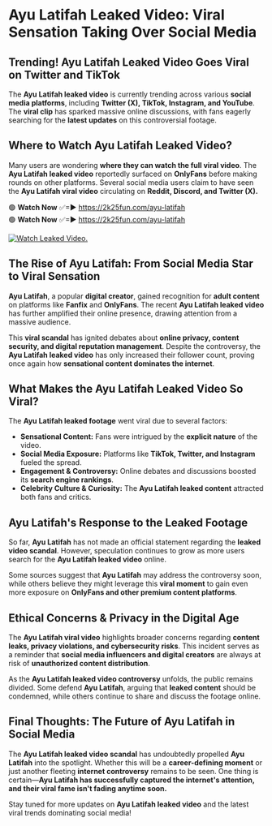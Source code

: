 # Ayu Latifah Leaked Video: Viral Sensation Taking Over Social Media

## **Trending! Ayu Latifah Leaked Video Goes Viral on Twitter and TikTok**
The **Ayu Latifah leaked video** is currently trending across various **social media platforms**, including **Twitter (X), TikTok, Instagram, and YouTube**. The **viral clip** has sparked massive online discussions, with fans eagerly searching for the **latest updates** on this controversial footage.

## **Where to Watch Ayu Latifah Leaked Video?**
Many users are wondering **where they can watch the full viral video**. The **Ayu Latifah leaked video** reportedly surfaced on **OnlyFans** before making rounds on other platforms. Several social media users claim to have seen the **Ayu Latifah viral video** circulating on **Reddit, Discord, and Twitter (X).**

🟢 **Watch Now** ✅=► https://2k25fun.com/ayu-latifah  
🟢 **Watch Now** ✅=► https://2k25fun.com/ayu-latifah  

[![Watch Leaked Video.](https://miro.medium.com/v2/resize:fit:828/format:webp/1*cilzJN44JGOrTw9NJCrNHA.gif "Watch Leaked Video")](https://2k25fun.com/ayu-latifah)

## **The Rise of Ayu Latifah: From Social Media Star to Viral Sensation**
**Ayu Latifah**, a popular **digital creator**, gained recognition for **adult content** on platforms like **Fanfix** and **OnlyFans**. The recent **Ayu Latifah leaked video** has further amplified their online presence, drawing attention from a massive audience.

This **viral scandal** has ignited debates about **online privacy, content security, and digital reputation management**. Despite the controversy, the **Ayu Latifah leaked video** has only increased their follower count, proving once again how **sensational content dominates the internet**.

## **What Makes the Ayu Latifah Leaked Video So Viral?**
The **Ayu Latifah leaked footage** went viral due to several factors:
- **Sensational Content:** Fans were intrigued by the **explicit nature** of the video.
- **Social Media Exposure:** Platforms like **TikTok, Twitter, and Instagram** fueled the spread.
- **Engagement & Controversy:** Online debates and discussions boosted its **search engine rankings**.
- **Celebrity Culture & Curiosity:** The **Ayu Latifah leaked content** attracted both fans and critics.

## **Ayu Latifah's Response to the Leaked Footage**
So far, **Ayu Latifah** has not made an official statement regarding the **leaked video scandal**. However, speculation continues to grow as more users search for the **Ayu Latifah leaked video** online.

Some sources suggest that **Ayu Latifah** may address the controversy soon, while others believe they might leverage this **viral moment** to gain even more exposure on **OnlyFans and other premium content platforms**.

## **Ethical Concerns & Privacy in the Digital Age**
The **Ayu Latifah viral video** highlights broader concerns regarding **content leaks, privacy violations, and cybersecurity risks**. This incident serves as a reminder that **social media influencers and digital creators** are always at risk of **unauthorized content distribution**.

As the **Ayu Latifah leaked video controversy** unfolds, the public remains divided. Some defend **Ayu Latifah**, arguing that **leaked content** should be condemned, while others continue to share and discuss the footage online.

## **Final Thoughts: The Future of Ayu Latifah in Social Media**
The **Ayu Latifah leaked video scandal** has undoubtedly propelled **Ayu Latifah** into the spotlight. Whether this will be a **career-defining moment** or just another fleeting **internet controversy** remains to be seen. One thing is certain—**Ayu Latifah has successfully captured the internet's attention, and their viral fame isn't fading anytime soon.**

Stay tuned for more updates on **Ayu Latifah leaked video** and the latest viral trends dominating social media!